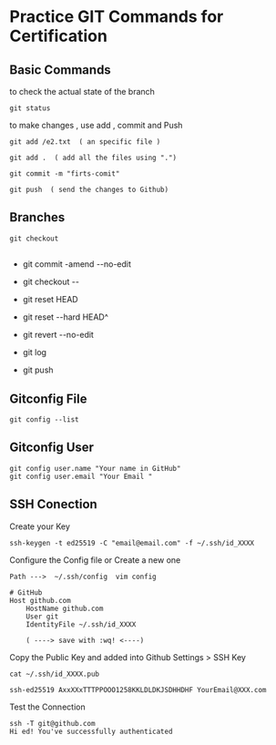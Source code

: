 # Practice GIT Commands for Certification 

## Basic Commands 
 
 to check the actual state of the branch
 ```
 git status
``` 

to make changes , use add , commit and Push 

 ```
 git add /e2.txt  ( an specific file ) 

 git add .  ( add all the files using ".")
``` 
 ```
 git commit -m "firts-comit"
``` 
 ```
 git push  ( send the changes to Github)
``` 
## Branches

 ```
 git checkout
 ``` 


##


- git commit -amend --no-edit
- git checkout --
- git reset HEAD 

- git reset --hard HEAD^
- git revert --no-edit
- git log 
- git push 

## Gitconfig File

```
git config --list 
```

## Gitconfig User 

```
git config user.name "Your name in GitHub"
git config user.email "Your Email "

```


## SSH Conection 

Create your Key 

```
ssh-keygen -t ed25519 -C "email@email.com" -f ~/.ssh/id_XXXX
```

Configure the Config file or Create a new one 

```
Path --->  ~/.ssh/config  vim config 
```

```
# GitHub
Host github.com
    HostName github.com
    User git
    IdentityFile ~/.ssh/id_XXXX

    ( ----> save with :wq! <----)
```
Copy the Public Key and added into Github Settings > SSH Key 

```
cat ~/.ssh/id_XXXX.pub

ssh-ed25519 AxxXXxTTTPPOOO1258KKLDLDKJSDHHDHF YourEmail@XXX.com

```
Test the Connection 

```
ssh -T git@github.com
Hi ed! You've successfully authenticated
```